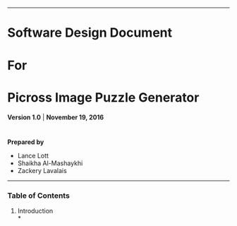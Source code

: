 #
-----
# Software Design Document
# For
# Picross Image Puzzle Generator 


**Version 1.0** | 
**November 19, 2016**

#

**Prepared by**
- Lance Lott
- Shaikha Al-Mashaykhi
- Zackery Lavalais


 
  



-----
### Table of Contents
1. Introduction                                                           
    *
